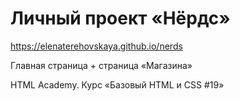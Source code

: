 # Личный проект «Нёрдс»

<a href="https://elenaterehovskaya.github.io/nerds" target="_blank">https://elenaterehovskaya.github.io/nerds</a>

Главная страница + страница «Магазина»

HTML Academy. Курс «Базовый HTML и CSS #19»
